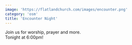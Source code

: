 ```yaml
---
image: 'https://flatlandchurch.com/images/encounter.png'
category: 'osm'
title: 'Encounter Night'
---
```


Join us for worship, prayer and more.<br>
Tonight at 6:00pm!
